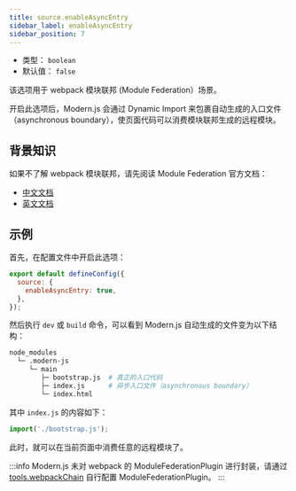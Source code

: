 ```yaml
---
title: source.enableAsyncEntry
sidebar_label: enableAsyncEntry
sidebar_position: 7
---
```


- 类型： `boolean`
- 默认值： `false`

该选项用于 webpack 模块联邦 (Module Federation）场景。

开启此选项后，Modern.js 会通过 Dynamic Import 来包裹自动生成的入口文件（asynchronous boundary），使页面代码可以消费模块联邦生成的远程模块。

## 背景知识

如果不了解 webpack 模块联邦，请先阅读 Module Federation 官方文档：

- [中文文档](https://webpack.docschina.org/concepts/module-federation/)
- [英文文档](https://webpack.js.org/concepts/module-federation)

## 示例

首先，在配置文件中开启此选项：

```js title="modern.config.js"
export default defineConfig({
  source: {
    enableAsyncEntry: true,
  },
});
```

然后执行 `dev` 或 `build` 命令，可以看到 Modern.js 自动生成的文件变为以下结构：

```bash
node_modules
  └─ .modern-js
     └─ main
        ├─ bootstrap.js  # 真正的入口代码
        ├─ index.js      # 异步入口文件（asynchronous boundary）
        └─ index.html
```

其中 `index.js` 的内容如下：

```js
import('./bootstrap.js');
```

此时，就可以在当前页面中消费任意的远程模块了。

:::info
Modern.js 未对 webpack 的 ModuleFederationPlugin 进行封装，请通过 [tools.webpackChain](/docs/configure/app/tools/webpack-chain) 自行配置 ModuleFederationPlugin。
:::
